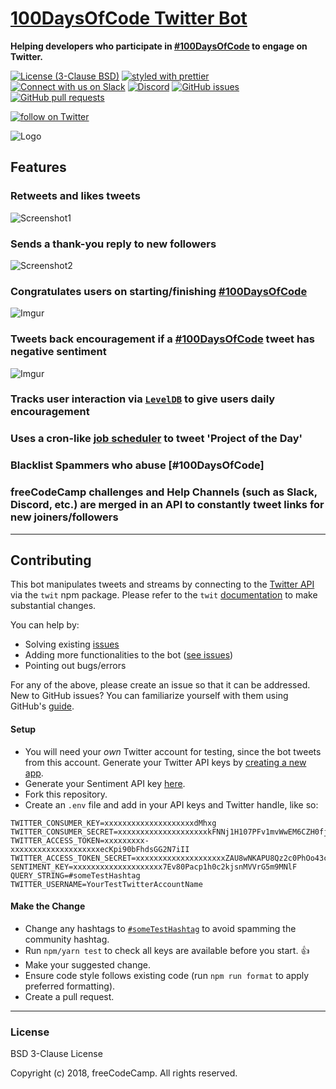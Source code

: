 # [100DaysOfCode Twitter Bot](https://twitter.com/hashtag/100DaysOfCode?src=hash)

<strong>Helping developers who participate in
[#100DaysOfCode](https://twitter.com/hashtag/100DaysOfCode?src=hash)
to engage on Twitter.</strong>

[![License (3-Clause BSD)](https://img.shields.io/badge/license-BSD%203--Clause-blue.svg?style=flat-square)](http://opensource.org/licenses/BSD-3-Clause)
[![styled with prettier](https://img.shields.io/badge/styled_with-prettier-ff69b4.svg)](https://github.com/prettier/prettier)
[![Connect with us on Slack](https://img.shields.io/badge/-Slack%20Channel-3b99ef.svg?colorA=02c775&style=flat&logo=slack)](https://100xcode.slack.com/)
[![Discord](https://img.shields.io/discord/308323056592486420.svg?logo=discord)](https://discord.gg/HSJgHMW)
[![GitHub issues](https://img.shields.io/github/issues/freeCodeCamp/100DaysOfCode-twitter-bot.svg?&colorB=ff0000)](https://github.com/freeCodeCamp/100DaysOfCode-twitter-bot/issues)
[![GitHub pull requests](https://img.shields.io/github/issues-pr/freeCodeCamp/100DaysOfCode-twitter-bot.svg?colorB=1FBF14)](https://github.com/freeCodeCamp/100DaysOfCode-twitter-bot/pulls)

<p>
  <a href="https://twitter.com/intent/follow?screen_name=_100DaysOfCode">
    <img src="https://img.shields.io/twitter/follow/_100DaysOfCode.svg?style=social"
      alt="follow on Twitter"></a>
</p>

![Logo](https://pbs.twimg.com/profile_images/1021074782211706880/_tWuDtdg_400x400.jpg)

## Features

### Retweets and likes tweets

![Screenshot1](http://i.imgur.com/V35iX70.png)

### Sends a thank-you reply to new followers

![Screenshot2](http://i.imgur.com/0LAvqUd.png)

### Congratulates users on starting/finishing [#100DaysOfCode](https://twitter.com/hashtag/100DaysOfCode?src=hash)

![Imgur](http://i.imgur.com/d8pu9LO.png)

### Tweets back encouragement if a [#100DaysOfCode](https://twitter.com/hashtag/100DaysOfCode?src=hash) tweet has negative sentiment

![Imgur](http://i.imgur.com/GQLoYhG.png)

### Tracks user interaction via [`LevelDB`](https://github.com/Level/level) to give users daily encouragement

### Uses a cron-like [job scheduler](https://github.com/node-schedule/node-schedule) to tweet 'Project of the Day'

### Blacklist Spammers who abuse [#100DaysOfCode]

### freeCodeCamp challenges and Help Channels (such as Slack, Discord, etc.) are merged in an API to constantly tweet links for new joiners/followers

---

## Contributing

This bot manipulates tweets and streams by connecting to the
[Twitter API](https://developer.twitter.com/en/docs) via the `twit`
npm package. Please refer to the `twit`
[documentation](https://github.com/ttezel/twit) to make substantial
changes.

You can help by:

* Solving existing
  [issues](https://github.com/freeCodeCamp/100DaysOfCode-twitter-bot/issues?q=is%3Aopen+is%3Aissue)
* Adding more functionalities to the bot
  ([see issues](https://github.com/freeCodeCamp/100DaysOfCode-twitter-bot/issues?q=is%3Aopen+is%3Aissue+label%3Aenhancement))
* Pointing out bugs/errors

For any of the above, please create an issue so that it can be
addressed. New to GitHub issues? You can familiarize yourself with
them using GitHub's
[guide](https://help.github.com/articles/creating-a-pull-request/).

#### Setup

* You will need your _own_ Twitter account for testing, since the bot
  tweets from this account. Generate your Twitter API keys by
  [creating a new app](https://apps.twitter.com/app/new).
* Generate your Sentiment API key
  [here](https://market.mashape.com/vivekn/sentiment-3).
* Fork this repository.
* Create an `.env` file and add in your API keys and Twitter handle,
  like so:

```
TWITTER_CONSUMER_KEY=xxxxxxxxxxxxxxxxxxxxdMhxg
TWITTER_CONSUMER_SECRET=xxxxxxxxxxxxxxxxxxxxkFNNj1H107PFv1mvWwEM6CZH0fjymV
TWITTER_ACCESS_TOKEN=xxxxxxxxx-xxxxxxxxxxxxxxxxxxxxecKpi90bFhdsGG2N7iII
TWITTER_ACCESS_TOKEN_SECRET=xxxxxxxxxxxxxxxxxxxxZAU8wNKAPU8Qz2c0PhOo43cGO
SENTIMENT_KEY=xxxxxxxxxxxxxxxxxxxx7Ev80Pacp1h0c2kjsnMVVrG5m9MNlF
QUERY_STRING=#someTestHashtag
TWITTER_USERNAME=YourTestTwitterAccountName
```

#### Make the Change

* Change any hashtags to
  [`#someTestHashtag`](https://twitter.com/search?q=someTestHashTag&src=typd)
  to avoid spamming the community hashtag.
* Run `npm/yarn test` to check all keys are available before you
  start. :+1:
* Make your suggested change.
* Ensure code style follows existing code (run `npm run format` to
  apply preferred formatting).
* Create a pull request.

---

### License

BSD 3-Clause License

Copyright (c) 2018, freeCodeCamp. All rights reserved.
